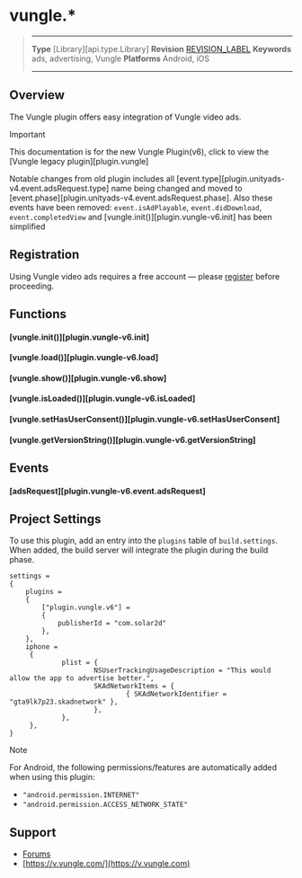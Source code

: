 # vungle.*

> --------------------- ------------------------------------------------------------------------------------------
> __Type__              [Library][api.type.Library]
> __Revision__          [REVISION_LABEL](REVISION_URL)
> __Keywords__          ads, advertising, Vungle
> __Platforms__			Android, iOS
> --------------------- ------------------------------------------------------------------------------------------


## Overview

The Vungle plugin offers easy integration of Vungle video ads.

<div class="guide-notebox-imp">
<div class="notebox-title-imp">Important</div>

This documentation is for the new Vungle Plugin(v6), click to view the [Vungle legacy plugin][plugin.vungle]

Notable changes from old plugin includes all [event.type][plugin.unityads-v4.event.adsRequest.type] name being changed and moved to [event.phase][plugin.unityads-v4.event.adsRequest.phase]. Also these events have been removed: `event.isAdPlayable`, `event.didDownload`, `event.completedView` and [vungle.init()][plugin.vungle-v6.init] has been simplified

</div>

## Registration

Using Vungle video ads requires a free account &mdash; please [register](https://dashboard.vungle.com/dashboard/) before proceeding.


## Functions

#### [vungle.init()][plugin.vungle-v6.init]

#### [vungle.load()][plugin.vungle-v6.load]

#### [vungle.show()][plugin.vungle-v6.show]

#### [vungle.isLoaded()][plugin.vungle-v6.isLoaded]

#### [vungle.setHasUserConsent()][plugin.vungle-v6.setHasUserConsent]

#### [vungle.getVersionString()][plugin.vungle-v6.getVersionString]


## Events

#### [adsRequest][plugin.vungle-v6.event.adsRequest]


## Project Settings

To use this plugin, add an entry into the `plugins` table of `build.settings`. When added, the build server will integrate the plugin during the build phase.

``````{ brush="lua" gutter="false" first-line="1" highlight="[5,6,7,8]" }
settings =
{
	plugins =
	{
		["plugin.vungle.v6"] =
		{
			publisherId = "com.solar2d"
		},
	},
	iphone =
	 {
			 plist = {
					 NSUserTrackingUsageDescription = "This would allow the app to advertise better.",
					 SKAdNetworkItems = {
							 { SKAdNetworkIdentifier = "gta9lk7p23.skadnetwork" },
					 },
			 },
	 },
}
``````

<div class="guide-notebox">
<div class="notebox-title">Note</div>

For Android, the following permissions/features are automatically added when using this plugin:

* `"android.permission.INTERNET"`
* `"android.permission.ACCESS_NETWORK_STATE"`

</div>


## Support

* [Forums](https://forums.solar2d.com/c/solar2d/monetization-in-app-purchases-ads-etc/42)
* [https://v.vungle.com/](https://v.vungle.com)
